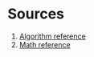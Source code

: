 # Sources
1. [Algorithm reference](http://arborjs.org/docs/barnes-hut)
2. [Math reference](https://beltoforion.de/en/barnes-hut-galaxy-simulator/)
